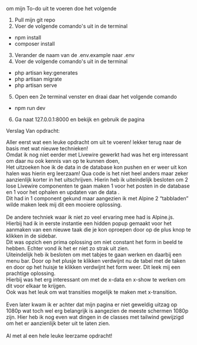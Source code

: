 om mijn To-do uit te voeren doe het volgende 
1.  Pull mijn git repo
2.  Voer de volgende comando's uit in de terminal
-   npm install
-   composer install
3.  Verander de naam van de .env.example naar .env
4.  Voer de volgende comando's uit in de terminal
-   php artisan key:generates
-   php artisan migrate
-   php artisan serve
5.  Open een 2e terminal venster en draai daar het volgende comando
-   npm run dev
6.  Ga naat 127.0.0.1:8000 en bekijk en gebruik de pagina

Verslag Van opdracht:

Aller eerst wat een leuke opdracht om uit te voeren! lekker terug naar de basis met wat nieuwe technieken!\
Omdat ik nog niet eerder met Livewire gewerkt had was het erg interessant om daar nu ook kennis van op te kunnen doen,\
Het uitzoeken hoe ik de data in de database kon pushen en er weer uit kon halen was hierin erg leerzaam! Qua code is het niet heel anders maar zeker aanzienlijk korter in het uitschrijven. Hierin heb ik uiteindelijk besloten om 2 lose Livewire componenten te gaan maken 1 voor het posten in de database en 1 voor het ophalen en updaten van de data . \
Dit had in 1 component gekund maar aangezien ik met Alpine 2 “tabbladen” wilde maken leek mij dit een mooiere oplossing.\
\
De andere techniek waar ik niet zo veel ervaring mee had is Alpine.js.\
Hierbij had ik in eerste instantie een hidden popup gemaakt voor het aanmaken van een nieuwe taak die je kon oproepen door op de plus knop te klikken in de sidebar.\
Dit was opzich een prima oplossing om niet constant het form in beeld te hebben. Echter vond ik het er niet zo strak uit zien.\
Uiteindelijk heb ik besloten om met tabjes te gaan werken en daarbij een menu bar. Door op het plusje te klikken verdwijnt nu de tabel met de taken en door op het huisje te klikken verdwijnt het form weer. Dit leek mij een prachtige oplossing.\
Hierbij was het erg interessant om met de x-data en x-show te werken om dit voor elkaar te krijgen.\
Ook was het leuk om wat transities mogelijk te maken met x-transition.\
\
Even later kwam ik er achter dat mijn pagina er niet geweldig uitzag op 1080p wat toch wel erg belangrijk is aangezien de meeste schermen 1080p zijn. Hier heb ik nog even wat dingen in de classes met tailwind gewijzigd om het er aanzienlijk beter uit te laten zien.\
\
Al met al een hele leuke leerzame opdracht!